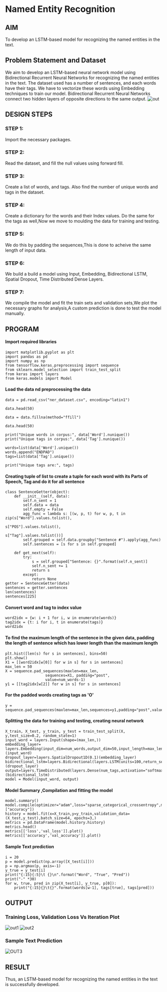 # Named Entity Recognition

## AIM

To develop an LSTM-based model for recognizing the named entities in the text.

## Problem Statement and Dataset
We aim to develop an LSTM-based neural network model using Bidirectional Recurrent Neural Networks for recognizing the named entities in the text.
The dataset used has a number of sentences, and each words have their tags.
We have to vectorize these words using Embedding techniques to train our model.
Bidirectional Recurrent Neural Networks connect two hidden layers of opposite directions to the same output.
![out](https://github.com/Guru-Guna/named-entity-recognition/assets/93427255/3fddd88d-ac28-40b1-9968-e06b64496799)



## DESIGN STEPS

### STEP 1:
Import the necessary packages.


### STEP 2:
Read the dataset, and fill the null values using forward fill.


### STEP 3:

Create a list of words, and tags. Also find the number of unique words and tags in the dataset.

### STEP 4:
Create a dictionary for the words and their Index values. Do the same for the tags as well,Now we move to moulding the data for training and testing.

### STEP 5:
We do this by padding the sequences,This is done to acheive the same length of input data.

### STEP 6:
We build a build a model using Input, Embedding, Bidirectional LSTM, Spatial Dropout, Time Distributed Dense Layers.

### STEP 7:
We compile the model and fit the train sets and validation sets,We plot the necessary graphs for analysis,A custom prediction is done to test the model manually.

## PROGRAM
#### Import required libraries
```
import matplotlib.pyplot as plt
import pandas as pd
import numpy as np
from tensorflow.keras.preprocessing import sequence
from sklearn.model_selection import train_test_split
from keras import layers
from keras.models import Model
```
#### Load the data nd preprocessing the data
```
data = pd.read_csv("ner_dataset.csv", encoding="latin1")

data.head(50)

data = data.fillna(method="ffill")

data.head(50)

print("Unique words in corpus:", data['Word'].nunique())
print("Unique tags in corpus:", data['Tag'].nunique())

words=list(data['Word'].unique())
words.append("ENDPAD")
tags=list(data['Tag'].unique())

print("Unique tags are:", tags)
```
#### Creating tuple of list to create a tuple for each word with its Parts of Speech, Tag and do it for all sentence
```
class SentenceGetter(object):
    def __init__(self, data):
        self.n_sent = 1
        self.data = data
        self.empty = False
        agg_func = lambda s: [(w, p, t) for w, p, t in zip(s["Word"].values.tolist(),
                                                           s["POS"].values.tolist(),
                                                           s["Tag"].values.tolist())]
        self.grouped = self.data.groupby("Sentence #").apply(agg_func)
        self.sentences = [s for s in self.grouped]
    
    def get_next(self):
        try:
            s = self.grouped["Sentence: {}".format(self.n_sent)]
            self.n_sent += 1
            return s
        except:
            return None
getter = SentenceGetter(data)
sentences = getter.sentences
len(sentences)
sentences[225]

```
#### Convert word and tag to index value
```
word2idx = {w: i + 1 for i, w in enumerate(words)}
tag2idx = {t: i for i, t in enumerate(tags)}
word2idx
```
#### To find the maximum length of the sentence in the  given data, padding the length of sentence which has lower length than the maximum length
```
plt.hist([len(s) for s in sentences], bins=50)
plt.show()
X1 = [[word2idx[w[0]] for w in s] for s in sentences]
max_len = 50
X = sequence.pad_sequences(maxlen=max_len,
                  sequences=X1, padding="post",
                  value=num_words-1)
y1 = [[tag2idx[w[2]] for w in s] for s in sentences]
```
#### For the padded words creating tags as 'O'
```
y = sequence.pad_sequences(maxlen=max_len,sequences=y1,padding="post",value=tag2idx["O"])     
```
#### Splitting the data for training and testing, creating neural network
```
X_train, X_test, y_train, y_test = train_test_split(X, y,test_size=0.2, random_state=1)
input_word = layers.Input(shape=(max_len,))
embedding_layer= layers.Embedding(input_dim=num_words,output_dim=50,input_length=max_len)(input_word)
dropout_layer=layers.SpatialDropout1D(0.1)(embedding_layer)
bidirectional_lstm=layers.Bidirectional(layers.LSTM(units=100,return_sequences=True,recurrent_dropout=0.1))(dropout_layer)
output=layers.TimeDistributed(layers.Dense(num_tags,activation="softmax"))(bidirectional_lstm)              
model = Model(input_word, output)
```
#### Model Summary ,Compilation and fitting the model
```
model.summary()
model.compile(optimizer="adam",loss="sparse_categorical_crossentropy",metrics=["accuracy"])
history = model.fit(x=X_train,y=y_train,validation_data=(X_test,y_test),batch_size=64, epochs=3,)
metrics = pd.DataFrame(model.history.history)
metrics.head()
metrics[['loss','val_loss']].plot()
metrics[['accuracy','val_accuracy']].plot()

```
#### Sample Text prediction
```
i = 20
p = model.predict(np.array([X_test[i]]))
p = np.argmax(p, axis=-1)
y_true = y_test[i]
print("{:15}{:5}\t {}\n".format("Word", "True", "Pred"))
print("-" *30)
for w, true, pred in zip(X_test[i], y_true, p[0]):
    print("{:15}{}\t{}".format(words[w-1], tags[true], tags[pred]))

```
## OUTPUT

### Training Loss, Validation Loss Vs Iteration Plot
![out1](https://github.com/Guru-Guna/named-entity-recognition/assets/93427255/d00faadc-395f-4060-a4ae-760715805897)
![out2](https://github.com/Guru-Guna/named-entity-recognition/assets/93427255/c0024090-6c56-4d2a-9549-c83641ebd508)



### Sample Text Prediction
![OUT3](https://github.com/Guru-Guna/named-entity-recognition/assets/93427255/2bb4f9f9-06d2-4163-ad19-134bec234346)


## RESULT
Thus, an LSTM-based model for recognizing the named entities in the text is successfully developed.

